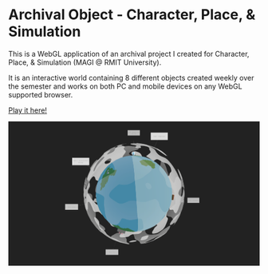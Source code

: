 # Archival Object - Character, Place, & Simulation
This is a WebGL application of an archival project I created for Character, Place, & Simulation (MAGI @ RMIT University). 

It is an interactive world containing 8 different objects created weekly over the semester and works on both PC and mobile devices on any WebGL supported browser.

[Play it here!](https://annswwr.github.io/archival-object/)

![Screenshot (Firefox - Windows 11)](https://github.com/Annswwr/archival-object/blob/main/screenshot_pc.png?raw=true)


